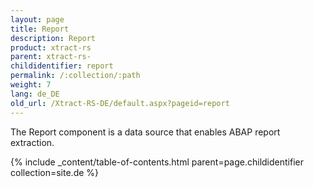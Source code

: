 ```yaml
---
layout: page
title: Report
description: Report
product: xtract-rs
parent: xtract-rs-
childidentifier: report
permalink: /:collection/:path
weight: 7
lang: de_DE
old_url: /Xtract-RS-DE/default.aspx?pageid=report
---
```


The Report component is a data source that enables ABAP report extraction.

{% include _content/table-of-contents.html parent=page.childidentifier collection=site.de %}